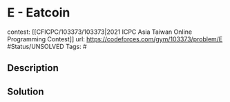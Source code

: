 # E - Eatcoin

contest: [[CFICPC/103373/103373|2021 ICPC Asia Taiwan Online Programming Contest]]
url: https://codeforces.com/gym/103373/problem/E
#Status/UNSOLVED
Tags: #

## Description

## Solution

